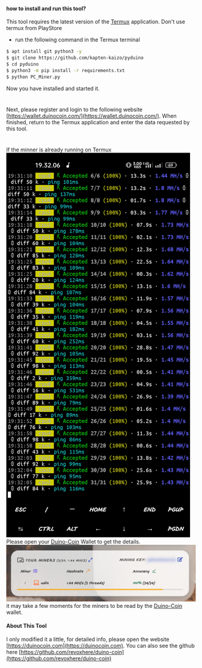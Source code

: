 #### how to install and run this tool?
This tool requires the latest version of the [Termux](https://f-droid.org/en/packages/com.termux/) application. Don't use termux from PlayStore
* run the following command in the Termux terminal
````bash
$ apt install git python3 -y
$ git clone https://github.com/kapten-kaizo/pyduino
$ cd pyduino
$ python3 -m pip install -r requirements.txt
$ python PC_Miner.py
````
Now you have installed and started it.
#
#
Next, please register and login to the following website [https://wallet.duinocoin.com/](https://wallet.duinocoin.com/). When finished, return to the Termux application and enter the data requested by this tool.
#
If the minner is already running on Termux
![minners](https://raw.githubusercontent.com/kapten-kaizo/pyduino/main/Screenshot_2022-12-12-19-32-11-14_84d3000e3f4017145260f7618db1d683.jpg)
Please open your [Duino-Coin](https://wallet.duinocoin.com/) Wallet to get the details.
![duino_coin_wallet](https://raw.githubusercontent.com/kapten-kaizo/pyduino/main/Screenshot_2022-12-12-19-33-09-05_40deb401b9ffe8e1df2f1cc5ba480b12.jpg)
it may take a few moments for the miners to be read by the [Duino-Coin](https://wallet.duinocoin.com/) wallet.
#### About This Tool
I only modified it a little, for detailed info, please open the website [https://duinocoin.com](https://duinocoin.com). You can also see the github here [https://github.com/revoxhere/duino-coin](https://github.com/revoxhere/duino-coin)
